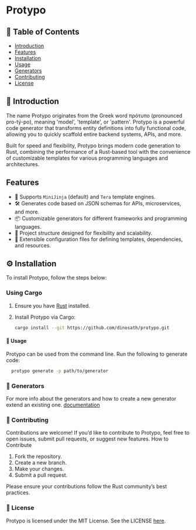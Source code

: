 # Protypo

## 📖 Table of Contents

- [Introduction](#-introduction)
- [Features](#features)
- [Installation](#-installation)
- [Usage](#-usage)
- [Generators](#-generators)
- [Contributing](#-contributing)
- [License](#-license)

## 📝 Introduction

The name Protypo originates from the Greek word πρότυπο (pronounced pro-tý-po), meaning 'model', 'template', or 'pattern'. Protypo is a powerful code generator that transforms entity definitions into fully functional code, allowing you to quickly scaffold entire backend systems, APIs, and more.

Built for speed and flexibility, Protypo brings modern code generation to Rust, combining the performance of a Rust-based tool with the convenience of customizable templates for various programming languages and architectures.

## Features
- 🚀 Supports `MiniJinja` (default) and `Tera` template engines.
- 🛠️ Generates code based on JSON schemas for APIs, microservices, and more.
- 📦 Customizable generators for different frameworks and programming languages.
- 📂 Project structure designed for flexibility and scalability.
- 🔧 Extensible configuration files for defining templates, dependencies, and resources.

## ⚙️ Installation

To install Protypo, follow the steps below:

### Using Cargo

1. Ensure you have [Rust](https://www.rust-lang.org/tools/install) installed.
2. Install Protypo via Cargo:

   ```bash
   cargo install --git https://github.com/dinosath/protypo.git
   ```

#### 🚀 Usage

Protypo can be used from the command line. Run the following to generate code:

```bash
  protypo generate -p path/to/generator
```

### 📁 Generators

For more info about the generators and how to create a new generator extend an existing one. [documentation](./generators/README.md)

### 🤝 Contributing

Contributions are welcome! If you’d like to contribute to Protypo, feel free to open issues, submit pull requests, or suggest new features.
How to Contribute

1. Fork the repository. 
2. Create a new branch. 
3. Make your changes. 
4. Submit a pull request.

Please ensure your contributions follow the Rust community’s best practices.

### 📄 License

Protypo is licensed under the MIT License. See the LICENSE [here](./LICENSE).
